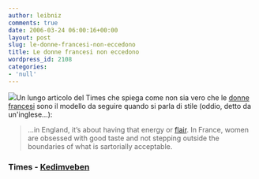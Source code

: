 ```yaml
---
author: leibniz
comments: true
date: 2006-03-24 06:00:16+00:00
layout: post
slug: le-donne-francesi-non-eccedono
title: Le donne francesi non eccedono
wordpress_id: 2108
categories:
- 'null'
---
```


![](http://www.kedimveben.com/001200501/bardot.gif)Un lungo articolo del Times che spiega come non sia vero che le [donne francesi](http://www.timesonline.co.uk/newspaper/0,,171-2094941,00.html) sono il modello da seguire quando si parla di stile (oddio, detto da un'inglese...):


> ...in England, it’s about having that energy or [flair](http://dictionary.reference.com/search?q=flair). In France, women are obsessed with good taste and not stepping outside the boundaries of what is sartorially acceptable.




### Times - [Kedimveben](http://www.kedimveben.com/soylesi410.htm)
